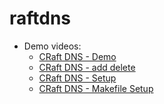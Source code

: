 # raftdns

* Demo videos:
  * [CRaft DNS - Demo](https://youtu.be/y72Mk7Xc2Iw)
  * [CRaft DNS - add delete](https://youtu.be/r5CMHohxNuw)
  * [CRaft DNS - Setup](https://youtu.be/lsEB8W4bzK0)
  * [CRaft DNS - Makefile Setup](https://youtu.be/zDShJPwVA6Y)
